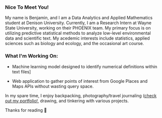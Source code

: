 ### Nice To Meet You!
My name is Benjamin, and I am a Data Analytics and Applied Mathematics student at Denison University. Currently, I am a Research Intern at Wayne State University, working on their PHOENIX team. My primary focus is on utilizing predictive statistical methods to analyze low-level environmental data and scientific text. My acedemic interests include statistics, applied sciences such as biology and ecology, and the occasional art course. 

### What I'm Working On:
- Machine learning model designed to identify numerical definitions within text files]

- Web application to gather points of interest from Google Places and Maps APIs without wasting query space. 

In my spare time, I enjoy backpacking, photography/travel journaling ([check out my portfolio!](www.benwedepohl.com), drawing, and tinkering with various projects.

Thanks for reading 👋

